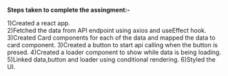 **Steps taken to complete the assingment:-**

1)Created a react app. </br>
2)Fetched the data from API endpoint using axios and useEffect hook.
3)Created Card components for each of the data and mapped the data to card component.
3)Created a button to start api calling when the button is presed.
4)Created a loader component to show while data is being loading.
5)Linked data,button and loader using conditional rendering.
6)Styled the UI.

